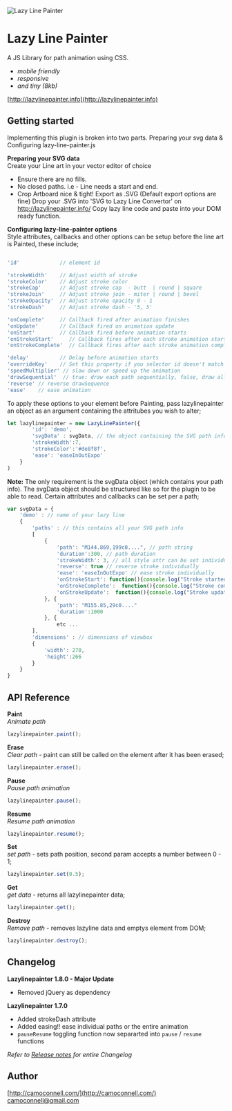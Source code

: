 ![Lazy Line Painter](http://lazylinepainter.info/banner.png)

Lazy Line Painter
=================

A JS Library for path animation using CSS.
- *mobile friendly*
- *responsive*
- *and tiny (8kb)*

[http://lazylinepainter.info](http://lazylinepainter.info) <br>

## Getting started
Implementing this plugin is broken into two parts.
Preparing your svg data & Configuring lazy-line-painter.js


**Preparing your SVG data** <br>
Create your Line art in your vector editor of choice
- Ensure there are no fills.
- No closed paths. i.e - Line needs a start and end.
- Crop Artboard nice & tight!
Export as .SVG (Default export options are fine)
Drop your .SVG into 'SVG to Lazy Line Convertor' on http://lazylinepainter.info/
Copy lazy line code and paste into your DOM ready function.


**Configuring lazy-line-painter options** <br>
Style attributes, callbacks and other options can be setup before the line art is Painted,
these include;
```js

'id'			 // element id

'strokeWidth'    // Adjust width of stroke
'strokeColor'    // Adjust stroke color
'strokeCap'      // Adjust stroke cap  - butt  | round | square
'strokeJoin'     // Adjust stroke join - miter | round | bevel
'strokeOpacity'  // Adjust stroke opacity 0 - 1
'strokeDash'     // Adjust stroke dash - '5, 5'

'onComplete'     // Callback fired after animation finishes
'onUpdate'		 // Callback fired on animation update
'onStart'        // Callback fired before animation starts
'onStrokeStart'		// Callback fires after each stroke animation starts
'onStrokeComplete'	// Callback fires after each stroke animation completes

'delay'          // Delay before animation starts
'overrideKey'    // Set this property if you selector id doesn't match the key referencing your path data value within svgData.
'speedMultiplier' // slow down or speed up the animation
'drawSequential'  // true: draw each path sequentially, false, draw all at once
'reverse' // reverse drawSequence
'ease'    // ease animation
```

To apply these options to your element before Painting, pass lazylinepainter an object as an argument containing the attritubes you wish to alter;
```js
let lazylinepainter = new LazyLinePainter({
		'id': 'demo',
    	'svgData' : svgData, // the object containing the SVG path info
		'strokeWidth':7,
		'strokeColor':'#de8f8f',
		'ease': 'easeInOutExpo'
	}
)
```
**Note:** The only requirement is the svgData object (which contains your path info).
The svgData object should be structured like so for the plugin to be able to read.
Certain attributes and callbacks can be set per a path;

```js
var svgData = {
	'demo' : // name of your lazy line
	{
		'paths' : // this contains all your SVG path info
		[
			{
				'path': "M144.869,199c0....", // path string
			    'duration':300, // path duration
			    'strokeWidth': 3, // all style attr can be set individually
			    'reverse': true	// reverse stroke individually
			    'ease': 'easeInOutExpo'	// ease stroke individually
			    'onStrokeStart': function(){console.log("Stroke started")}
			    'onStrokeComplete':  function(){console.log("Stroke completed")}
			    'onStrokeUpdate':  function(){console.log("Stroke update")}
			}, {
				'path': "M155.85,29c0...."
			    'duration':1000
			}, {
				etc ...
		],
		'dimensions' : // dimensions of viewbox
		{
			'width': 270,
			'height':266
		}
	}
}
```

## API Reference

**Paint** <br>
*Animate path* <br>
```js
lazylinepainter.paint();
```

**Erase** <br>
*Clear path* - paint can still be called on the element after it has been erased; <br>
```js
lazylinepainter.erase();
```

**Pause** <br>
*Pause path animation* <br>
```js
lazylinepainter.pause();
```

**Resume** <br>
*Resume path animation* <br>
```js
lazylinepainter.resume();
```

**Set** <br>
*set path* - sets path position, second param accepts a number between 0 - 1; <br>
```js
lazylinepainter.set(0.5);
```

**Get** <br>
*get data* - returns all lazylinepainter data; <br>
```js
lazylinepainter.get();
```

**Destroy** <br>
*Remove path* - removes lazyline data and emptys element from DOM; <br>
```js
lazylinepainter.destroy();
```


## Changelog


**Lazylinepainter 1.8.0 - Major Update**
- Removed jQuery as dependency

**Lazylinepainter 1.7.0**
- Added strokeDash attribute
- Added easing!! ease individual paths or the entire animation
- `pauseResume` toggling function now separarted into `pause` / `resume` functions


*Refer to [Release notes](https://github.com/camoconnell/lazy-line-painter/releases) for entire Changelog*



## Author
[http://camoconnell.com/](http://camoconnell.com/) <br>
camoconnell@gmail.com